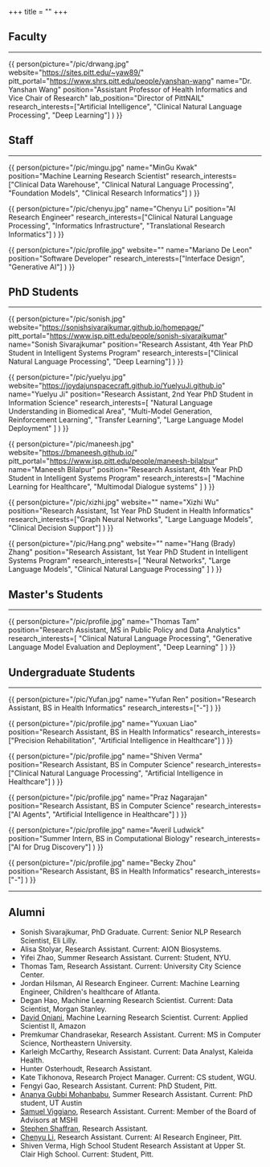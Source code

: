 +++
title = ""
+++

## Faculty

---

{{ person(picture="/pic/drwang.jpg"
          website="https://sites.pitt.edu/~yaw89/"
          pitt_portal="https://www.shrs.pitt.edu/people/yanshan-wang"
          name="Dr. Yanshan Wang"
          position="Assistant Professor of Health Informatics and Vice Chair of Research"
          lab_position="Director of PittNAIL"
          research_interests=["Artificial Intelligence", "Clinical Natural Language Processing", "Deep Learning"]
    ) }}

## Staff

---


{{ person(picture="/pic/mingu.jpg"
          name="MinGu Kwak"
          position="Machine Learning Research Scientist"
          research_interests=["Clinical Data Warehouse", "Clinical Natural Language Processing", "Foundation Models", "Clinical Research Informatics"]
    ) }}

{{ person(picture="/pic/chenyu.jpg"
          name="Chenyu Li"
          position="AI Research Engineer"
          research_interests=["Clinical Natural Language Processing", "Informatics Infrastructure", "Translational Research Informatics"]
    ) }}

{{ person(picture="/pic/profile.jpg"
          website=""
          name="Mariano De Leon"
          position="Software Developer"
          research_interests=["Interface Design", "Generative AI"]
    ) }}

## PhD Students

---

{{ person(picture="/pic/sonish.jpg"
          website="https://sonishsivarajkumar.github.io/homepage/"
          pitt_portal="https://www.isp.pitt.edu/people/sonish-sivarajkumar"
          name="Sonish Sivarajkumar"
          position="Research Assistant, 4th Year PhD Student in Intelligent Systems Program"
          research_interests=["Clinical Natural Language Processing", "Deep Learning"]
    ) }}


{{ person(picture="/pic/yuelyu.jpg"
          website="https://joydajunspacecraft.github.io/YuelyuJi.github.io"
          name="Yuelyu Ji"
          position="Research Assistant, 2nd Year PhD Student in Information Science"
          research_interests=[
            "Natural Language Understanding in Biomedical Area",
            "Multi-Model Generation, Reinforcement Learning",
            "Transfer Learning",
            "Large Language Model Deployment"
          ]
    ) }}

{{ person(picture="/pic/maneesh.jpg"
          website="https://bmaneesh.github.io/"
          pitt_portal="https://www.isp.pitt.edu/people/maneesh-bilalpur"
          name="Maneesh Bilalpur"
          position="Research Assistant, 4th Year PhD Student in Intelligent Systems Program"
          research_interests=[
            "Machine Learning for Healthcare",
            "Multimodal Dialogue systems"
          ]
    ) }}

{{ person(picture="/pic/xizhi.jpg"
          website=""
          name="Xizhi Wu"
          position="Research Assistant, 1st Year PhD Student in Health Informatics"
          research_interests=["Graph Neural Networks", "Large Language Models", "Clinical Decision Support"]
    ) }}


{{ person(picture="/pic/Hang.png"
          website=""
          name="Hang (Brady) Zhang"
          position="Research Assistant, 1st Year PhD Student in Intelligent Systems Program"
          research_interests=[
            "Neural Networks",
            "Large Language Models",
            "Clinical Natural Language Processing"
          ]
    ) }}

## Master's Students

---


{{ person(picture="/pic/profile.jpg"
          name="Thomas Tam"
          position="Research Assistant, MS in Public Policy and Data Analytics"
          research_interests=[
            "Clinical Natural Language Processing",
            "Generative Language Model Evaluation and Deployment",
            "Deep Learning"
          ]
    ) }}



## Undergraduate Students

---

{{ person(picture="/pic/Yufan.jpg"
          name="Yufan Ren"
          position="Research Assistant, BS in Health Informatics"
          research_interests=["-"]
    ) }}

{{ person(picture="/pic/profile.jpg"
          name="Yuxuan Liao"
          position="Research Assistant, BS in Health Informatics"
          research_interests=["Precision Rehabilitation", "Artificial Intelligence in Healthcare"]
    ) }}

{{ person(picture="/pic/profile.jpg"
          name="Shiven Verma"
          position="Research Assistant, BS in Computer Science"
          research_interests=["Clinical Natural Language Processing", "Artificial Intelligence in Healthcare"]
    ) }}

{{ person(picture="/pic/profile.jpg"
          name="Praz Nagarajan"
          position="Research Assistant, BS in Computer Science"
          research_interests=["AI Agents", "Artificial Intelligence in Healthcare"]
    ) }}

{{ person(picture="/pic/profile.jpg"
          name="Averil Ludwick"
          position="Summer Intern, BS in Computational Biology"
          research_interests=["AI for Drug Discovery"]
    ) }}

{{ person(picture="/pic/profile.jpg"
          name="Becky Zhou"
          position="Research Assistant, BS in Health Informatics"
          research_interests=["-"]
    ) }}

---

## Alumni

- Sonish Sivarajkumar, PhD Graduate. Current: Senior NLP Research Scientist, Eli Lilly.
- Alisa Stolyar, Research Assistant. Current: AION Biosystems.
- Yifei Zhao, Summer Research Assistant. Current: Student, NYU.
- Thomas Tam, Research Assistant. Current: University City Science Center.
- Jordan Hilsman, AI Research Engineer. Current: Machine Learning Engineer, Children's healthcare of Atlanta.
- Degan Hao, Machine Learning Research Scientist. Current: Data Scientist, Morgan Stanley. 
- [David Oniani](https://oniani.ai/), Machine Learning Research Scientist. Current: Applied Scientist II, Amazon
- Premkumar Chandrasekar, Research Assistant. Current: MS in Computer Science, Northeastern University.
- Karleigh McCarthy, Research Assistant. Current: Data Analyst, Kaleida Health.
- Hunter Osterhoudt, Research Assistant. 
- Kate Tikhonova, Research Project Manager. Current: CS student, WGU.
- Fengyi Gao, Research Assistant. Current: PhD Student, Pitt.
- [Ananya Gubbi Mohanbabu](https://www.linkedin.com/in/ananyagm/), Summer Research Assistant. Current: PhD student, UT Austin
- [Samuel Viggiano](https://www.linkedin.com/in/samuel-viggiano-mshi-42090b98/), Research Assistant. Current: Member of the Board of Advisors at MSHI
- [Stephen Shaffran](https://www.linkedin.com/in/stephen-shaffran-bb0839225/), Research Assistant. 
- [Chenyu Li](https://www.linkedin.com/in/chenyu-li-80375196/), Research Assistant. Current: AI Research Engineer, Pitt.
- Shiven Verma, High School Student Research Assistant at Upper St. Clair High School. Current: Student, Pitt.
